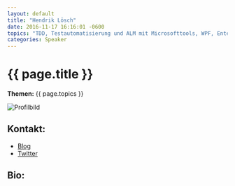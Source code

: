 ```yaml
---
layout: default
title: "Hendrik Lösch"
date: 2016-11-17 16:16:01 -0600
topics: "TDD, Testautomatisierung und ALM mit Microsofttools, WPF, Enterprise Library und Prism"
categories: Speaker
---
```


# {{ page.title }}

**Themen:** {{ page.topics }}

![Profilbild](/assets/img/speakers/dummy.jpg)

## Kontakt:
- [Blog](http://www.just-about.net/)
- [Twitter](http://twitter.com/herrloesch)

## Bio:
